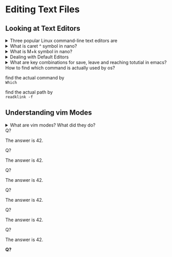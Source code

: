 # Editing Text Files
<!--markdownlint-disable MD033-->

## Looking at Text Editors

<details>
<summary>Three popular Linux command-line text editors are</summary>

emacs  
vim  
nano
</details>

<details>

<summary>What is caret ^ symbol in nano?</summary>

It indicates CTRL key.
</details>
<details>

<summary>What is M+k symbol in nano?</summary>

M represents the Esc, Alt, or Meta key, depending on your keyboard’s setup.  
k represents a keyboard.
</details>

<details>

<summary>Dealing with Default Editors</summary>

```bash
export EDITOR=nano
```

</details>

<details>

<summary>What are key combinations for save, leave and reaching totutial in emacs?</summary>

for saveing use:  
`ctrl+x` , `ctrl+s`

for leaving use:  
`ctrl+x` , `ctrl+s`

for reaching toturials use:  
`ctrl+H` , `T`

</details>

<summary>How to find which command is actually used by os?</summary>

find the actual command by  
`Which`

find the actual path by  
`readklink -f`

</details>

## Understanding vim Modes

<details>
<summary>What are vim modes? What did they do?</summary>

* Command Mode  
  * Normal Mode  
  * Use keystroke to enact commands  
  * Best for moving quickly  
* Insert Mode  
  * Edit Mode  
  * Enter this mode by 'I' and leave by 'Q'  
* Ex Mode
  * colon command

## Exploring Basic Text-Editing Procedures

### Table 1.2 Commonly used vim command mode moving commands

<details>
<summary>h</summary>

Move cursor left one character.
</details>

<details>
<summary>l</summary>

Move cursor right one character.
</details>

<details>
<summary>j</summary>

Move cursor down one line (the next line in the text).
</details>

<details>
<summary>k</summary>

Move cursor up one line (the previous line in the text).
</details>

<details>
<summary>w</summary>

Move cursor forward one word to front of next word.
</details>

<details>
<summary>e</summary>

Move cursor to end of current word.
</details>

<details>
<summary>b</summary>

Move cursor backward one word.
</details>

<details>
<summary>^</summary>

Move cursor to beginning of line.
</details>

<details>
<summary>$</summary>

Move cursor to end of line.
</details>

<details>
<summary>gg</summary>

Move cursor to the file’s first line.
</details>

<details>
<summary>G</summary>

Move cursor to the file’s last line.
</details>

<details>
<summary>n G</summary>

Move cursor to file line number n .
</details>

<details>
<summary>Ctrl+B</summary>

Scroll up almost one full screen.
</details>

<details>
<summary>Ctrl+F</summary>

Scroll down almost one full screen.
</details>

<details>
<summary>Ctrl+U</summary>

Scroll up half of a screen.
</details>

<details>
<summary>Ctrl+D</summary>

Scroll down half of a screen.
</details>

<details>
<summary>Ctrl+Y</summary>

Scroll up one line.
</details>

<details>
<summary>Ctrl+E</summary>

Scroll down one line.
</details>

### TabLE 1. 3 Commonly used vim command mode editing commands

<details>
<summary>a</summary>

Insert text after cursor.
</details>

<details>
<summary>A</summary>

Insert text at end of text line.
</details>

<details>
<summary>dd</summary>

Delete current line.
</details>

<details>
<summary>dw</summary>

Delete current word.
</details>

<details>
<summary>i</summary>

Insert text before cursor.
</details>

<details>
<summary>I</summary>

Insert text before beginning of text line.
</details>

<details>
<summary>o</summary>

Open a new text line below cursor, and move to insert mode.
</details>

<details>
<summary>O</summary>

Open a new text line above cursor, and move to insert mode.
</details>

<details>
<summary>p</summary>

Paste copied text after cursor.
</details>

<details>
<summary>P</summary>

Paste copied (yanked) text before cursor.
</details>

<details>
<summary>yw</summary>

Yank (copy) current word.
</details>

<details>
<summary>yy</summary>

Yank (copy) current line.
</details>

---
---

<details>

<summary>How can we use editing commands full syntax? delete three words</summary>

$$
  COMMAND\ [ NUMBER-OF-TIMES ]\ ITEM
$$
</details>

<summary>Q?</summary>

The answer is 42.
</details>

<summary>Q?</summary>

The answer is 42.
</details>

<summary>Q?</summary>

The answer is 42.
</details>

<summary>Q?</summary>

The answer is 42.
</details>

<summary>Q?</summary>

The answer is 42.
</details>

<summary>Q?</summary>

The answer is 42.
</details>

<summary>Q?</summary>

The answer is 42.
</details>

**Q?**  
